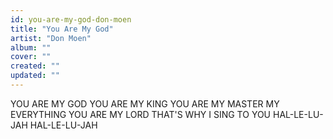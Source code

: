 ```yaml
---
id: you-are-my-god-don-moen
title: "You Are My God"
artist: "Don Moen"
album: ""
cover: ""
created: ""
updated: ""
---
```


YOU ARE MY GOD
YOU ARE MY KING
YOU ARE MY MASTER
MY EVERYTHING
YOU ARE MY LORD
THAT'S WHY I SING TO YOU
HAL-LE-LU-JAH
HAL-LE-LU-JAH